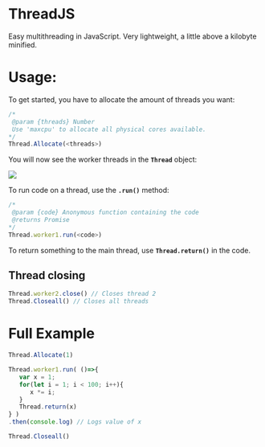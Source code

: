 # ThreadJS
Easy multithreading in JavaScript.
Very lightweight, a little above a kilobyte minified.
# Usage:
To get started, you have to allocate the amount of threads you want:
```javascript
/*
 @param {threads} Number
 Use 'maxcpu' to allocate all physical cores available.
*/
Thread.Allocate(<threads>)
```

You will now see the worker threads in the **`Thread`** object:

![](https://i.imgur.com/tFrBO9n.png)

To run code on a thread, use the **`.run()`** method:
```javascript
/*
 @param {code} Anonymous function containing the code
 @returns Promise
*/
Thread.worker1.run(<code>)
```
To return something to the main thread, use **`Thread.return()`** in the code.

## Thread closing
```javascript
Thread.worker2.close() // Closes thread 2
Thread.Closeall() // Closes all threads
```

# Full Example
```javascript
Thread.Allocate(1)

Thread.worker1.run( ()=>{
   var x = 1;
   for(let i = 1; i < 100; i++){
      x *= i;
   }
   Thread.return(x)
} )
.then(console.log) // Logs value of x

Thread.Closeall()
```
